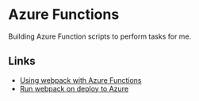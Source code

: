 # Azure Functions #
Building Azure Function scripts to perform tasks for me.

## Links ##
* [Using webpack with Azure Functions](https://github.com/christopheranderson/azure-functions-webpack-sample)
* [Run webpack on deploy to Azure](https://github.com/securityvoid/.deploy)
